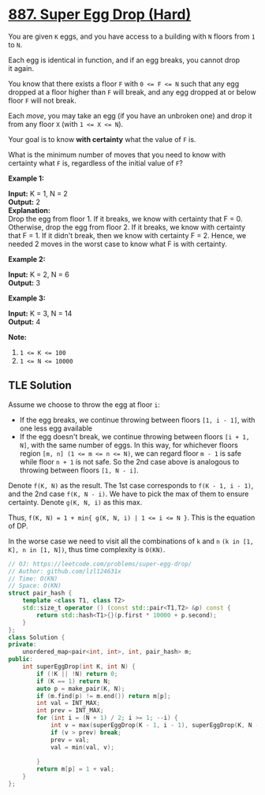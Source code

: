 # [887. Super Egg Drop (Hard)](https://leetcode.com/problems/super-egg-drop/)

You are given `K` eggs, and you have access to a building with `N` floors from `1` to `N`. 

Each egg is identical in function, and if an egg breaks, you cannot drop it again.

You know that there exists a floor `F` with `0 <= F <= N` such that any egg dropped at a floor higher than `F` will break, and any egg dropped at or below floor `F` will not break.

Each _move_, you may take an egg (if you have an unbroken one) and drop it from any floor `X` (with `1 <= X <= N`). 

Your goal is to know **with certainty** what the value of `F` is.

What is the minimum number of moves that you need to know with certainty what `F` is, regardless of the initial value of `F`?

**Example 1:**

**Input:** K = 1, N = 2  
**Output:** 2  
**Explanation:**   
Drop the egg from floor 1.  If it breaks, we know with certainty that F = 0.
Otherwise, drop the egg from floor 2.  If it breaks, we know with certainty that F = 1.
If it didn't break, then we know with certainty F = 2.
Hence, we needed 2 moves in the worst case to know what F is with certainty.

**Example 2:**

**Input:** K = 2, N = 6  
**Output:** 3

**Example 3:**

**Input:** K = 3, N = 14  
**Output:** 4

**Note:**

1.  `1 <= K <= 100`
2.  `1 <= N <= 10000`

## TLE Solution
Assume we choose to throw the egg at floor `i`:
* If the egg breaks, we continue throwing between floors `[1, i - 1]`, with one less egg available
* If the egg doesn't break, we continue throwing between floors `[i + 1, N]`, with the same number of eggs.
In this way, for whichever floors region `[m, n] (1 <= m <= n <= N)`, we can regard floor `m - 1` is safe while floor `n + 1` is not safe. So the 2nd case above is analogous to throwing between floors `[1, N - i]`.

Denote `f(K, N)` as the result. The 1st case corresponds to `f(K - 1, i - 1)`, and the 2nd case `f(K, N - i)`. We have to pick the max of them to ensure certainty. Denote `g(K, N, i)` as this max.

Thus, `f(K, N) = 1 + min{ g(K, N, i) | 1 <= i <= N }`. This is the equation of DP.

In the worse case we need to visit all the combinations of `k` and `n` `(k in [1, K], n in [1, N])`, thus time complexity is `O(KN)`.

```cpp
// OJ: https://leetcode.com/problems/super-egg-drop/
// Author: github.com/lzl124631x
// Time: O(KN)
// Space: O(KN)
struct pair_hash {
    template <class T1, class T2>
    std::size_t operator () (const std::pair<T1,T2> &p) const {
        return std::hash<T1>{}(p.first * 10000 + p.second);
    }
};
class Solution {
private:
    unordered_map<pair<int, int>, int, pair_hash> m;
public:
    int superEggDrop(int K, int N) {
        if (!K || !N) return 0;
        if (K == 1) return N;
        auto p = make_pair(K, N);
        if (m.find(p) != m.end()) return m[p];
        int val = INT_MAX;
        int prev = INT_MAX;
        for (int i = (N + 1) / 2; i >= 1; --i) {
            int v = max(superEggDrop(K - 1, i - 1), superEggDrop(K, N - i));
            if (v > prev) break;
            prev = val;
            val = min(val, v);
            
        }
        return m[p] = 1 + val;
    }
};
```